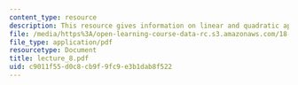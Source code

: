 ```yaml
---
content_type: resource
description: This resource gives information on linear and quadratic approximations.
file: /media/https%3A/open-learning-course-data-rc.s3.amazonaws.com/18-01-single-variable-calculus-fall-2005/c9011f55d0c8cb9f9fc9e3b1dab8f522_lecture_8.pdf
file_type: application/pdf
resourcetype: Document
title: lecture_8.pdf
uid: c9011f55-d0c8-cb9f-9fc9-e3b1dab8f522
---
```

